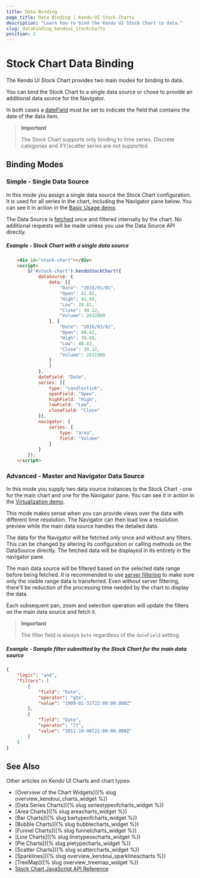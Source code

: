 ```yaml
---
title: Data Binding
page_title: Data Binding | Kendo UI Stock Charts
description: "Learn how to bind the Kendo UI Stock Chart to data."
slug: databinding_kendoui_stockcharts
position: 2
---
```


# Stock Chart Data Binding

The Kendo UI Stock Chart provides two main modes for binding to data.

You can bind the Stock Chart to a single data source or
chose to provide an additional data source for the Navigator.

In both cases a [dateField](/api/javascript/dataviz/ui/stock-chart#configuration-dateField)
must be set to indicate the field that contains the date of the data item.

> **Important**
>
> The Stock Chart supports only binding to time series.
> Discrete categories and XY/scatter series are not supported.

## Binding Modes

### Simple - Single Data Source

In this mode you assign a single data source the Stock Chart configuration. It is used for
all series in the chart, including the Navigator pane below.
You can see it in action in the [Basic Usage demo](http://demos.telerik.com/kendo-ui/financial/virtualization).

The Data Source is [fetched](http://docs.telerik.com/kendo-ui/api/javascript/data/datasource#methods-fetch)
once and filtered internally by the chart.
No additional requests will be made unless you use the Data Source API directly.

##### Example - Stock Chart with a single data source

```html
    <div id="stock-chart"></div>
    <script>
        $("#stock-chart").kendoStockChart({
            dataSource: {
                data: [{
                    "Date": "2016/01/01",
                    "Open": 41.62,
                    "High": 41.69,
                    "Low": 39.81,
                    "Close": 40.12,
                    "Volume": 2632000
                }, {
                    "Date": "2016/03/01",
                    "Open": 40.62,
                    "High": 39.69,
                    "Low": 40.81,
                    "Close": 39.12,
                    "Volume": 2631986
                }
                ]
            },
            dateField: "Date",
            series: [{
                type: "candlestick",
                openField: "Open",
                highField: "High",
                lowField: "Low",
                closeField: "Close"
            }],
            navigator: {
                series: {
                    type: "area",
                    field: "Volume"
                }
            }
        });
    </script>
```

### Advanced - Master and Navigator Data Source

In this mode you supply two data source instances to the Stock Chart -
one for the main chart and one for the Navigator pane.
You can see it in action in the [Virtualization demo](http://demos.telerik.com/kendo-ui/financial/virtualization).

This mode makes sense when you can provide views over the data with different time resolution.
The Navigator can then load low a resolution preview while the main data source handles the detailed data.

The data for the Navigator will be fetched only once and without any filters.
This can be changed by altering its configuration or calling methods on the DataSource directly.
The fetched data will be displayed in its entirety in the navigator pane.

The main data source will be filtered based on the selected date range before being fetched.
It is recommended to use [server filtering](http://docs.telerik.com/kendo-ui/api/javascript/data/datasource#configuration-serverFiltering)
to make sure only the visible range data is transferred.
Even without server filtering, there'll be reduction of the processing time needed by the chart to display the data.

Each subsequent pan, zoom and selection operation will update the filters on the main data source
and fetch it.

> **Important**
>
> The filter field is always `Date` regardless of the `dateField` setting.

##### Example - Sample filter submitted by the Stock Chart for the main data source
```json
{
    "logic": "and",
    "filters": [
        {
            "field": "Date",
            "operator": "gte",
            "value": "2009-01-31T22:00:00.000Z"
        },
        {
            "field": "Date",
            "operator": "lt",
            "value": "2011-10-06T21:00:00.000Z"
        }
    ]
}
```

## See Also

Other articles on Kendo UI Charts and chart types:

* [Overview of the Chart Widgets]({% slug overview_kendoui_charts_widget %})
* [Data Series Charts]({% slug seriestypeofcharts_widget %})
* [Area Charts]({% slug areacharts_widget %})
* [Bar Charts]({% slug bartypeofcharts_widget %})
* [Bubble Charts]({% slug bubblecharts_widget %})
* [Funnel Charts]({% slug funnelcharts_widget %})
* [Line Charts]({% slug linetypeoscharts_widget %})
* [Pie Charts]({% slug pietypecharts_widget %})
* [Scatter Charts]({% slug scattercharts_widget %})
* [Sparklines]({% slug overview_kendoui_sparklinescharts %})
* [TreeMap]({% slug overview_treemap_widget %})
* [Stock Chart JavaScript API Reference](/api/javascript/dataviz/ui/stock-chart)
